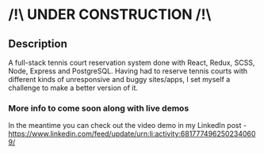 # /!\ UNDER CONSTRUCTION /!\

## Description

A full-stack tennis court reservation system done with React, Redux, SCSS, Node, Express and PostgreSQL. Having had to reserve tennis courts with different kinds of unresponsive and buggy sites/apps, I set myself a challenge to make a better version of it.

### More info to come soon along with live demos

In the meantime you can check out the video demo in my LinkedIn post - https://www.linkedin.com/feed/update/urn:li:activity:6817774962502340609/
